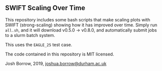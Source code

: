 SWIFT Scaling Over Time
-----------------------

This repository includes some bash scripts that make scaling plots with
SWIFT (strong-scaling) showing how it has improved over time. Simply run
`all.sh`, and it will download v0.5.0 -> v0.8.0, and automatically
submit jobs to a slurm batch system.

This uses the `EAGLE_25` test case.

The code contained in this repository is MIT licensed.

Josh Borrow, 2019, joshua.borrow@durham.ac.uk

